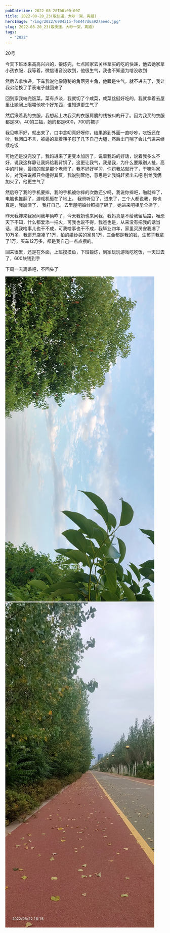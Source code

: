 ```yaml
---
pubDatetime: 2022-08-20T00:00:00Z
title: 2022-08-20_23(取快递，大吵一架，离婚)
heroImage: "/img/2022/6904315-f68447d6a927aeed.jpg"
slug: 2022-08-20_23(取快递，大吵一架，离婚)
tags:
  - "2022"
---
```


20号

今天下班本来高高兴兴的，锻炼完，七点回家去关林拿买的吃的快递，他去她家拿小孩衣服，我等着，微信语音没收到，他很生气，我也不知道为啥没收到

然后去拿快递，下车我说他像隐秘的角落男主角，他跟是生气，就不进去了，我让我弟给换了手表电子就回来了

回到家我端完饭菜，菜有点淡，我就切了个咸菜，咸菜丝挺好吃的，我就拿着去屋里让她闭上眼喂他吃个好东西，谁知道更生气了

然后揪着我的衣服，我想起上次我买的衣服肩膀的线被纠的开了。因为我买的衣服都是30，40的三福，她的都是600，700的裙子

我见哄不好，就出来了，口中念叨真好呀你，结果追到外面一直吵吵，吃饭还在吵，我闭口不言，被逼的拿着筷子怼了几下自己大腿，然后出门喘了会儿气进来继续吃饭

可她还是没完没了，我妈进来了更变本加厉了，说着我妈的好话，说着我多么不好，说我这样静让我妈给我背锅了，这更让我气，我是我，为什么要跟别人扯，高中的时候，最烦的就是那个老师了，我不好好学习，你罚我站就行了，干嘛叫家长，对我来说都只会适得其反，我说别管他，意思是让我妈赶紧出去吧
别给我俩加火了，他更生气了

然后夺了我的手机要摔，我的手机被你摔的次数还少吗，我说你摔吧，啪就摔了，电脑也推翻了，游戏机砸在了地上，
我爸听见了，进来了，三个人都说我，你也真是，我崩溃了，
我打自己，去里屋吧婚纱照摘了砸了，她进来吧相册全撕了，

昨天我婶来我家问我年俩咋了，今天我奶也来问我，我妈真是不给我留后路，唯恐天下不知，什么都爱添一把火，可我也说不得，我爸也是，从来没有把我的话当话，说我啥事儿也干不成，可我啥事也干不成，我毕业四年，家里买房安我凑了10万多，我哥开店凑了1万，拍的婚纱买的家具1万，三金都是我的钱，生孩子我拿了1万，买车12万多，都是我自己一点点攒的。

回来很累，还是在外面，上班摸摸鱼，下班锻炼，到家玩玩游戏吃吃饭，一天过去了，600块钱到手

下周一去离婚吧，不回头了

![](../../../../public/img/2022/6904315-f68447d6a927aeed.jpg)
![](../../../../public/img/2022/6904315-0fccea44a9a41015.jpg)
